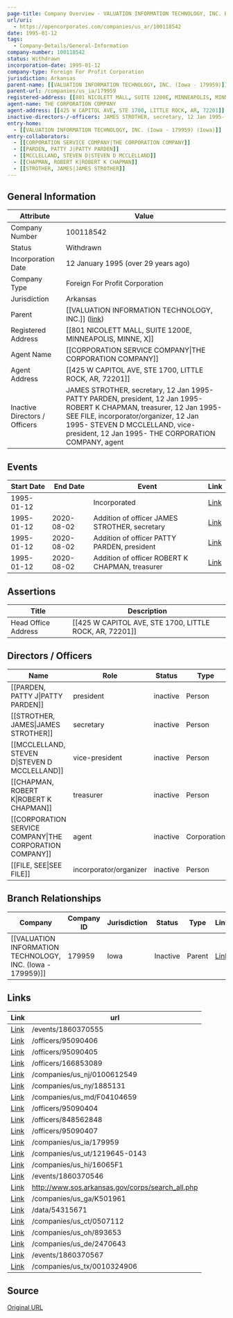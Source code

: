 ```yaml
---
page-title: Company Overview - VALUATION INFORMATION TECHNOLOGY, INC. BRANCH (Arkansas - 100118542)
url/uri:
  - https://opencorporates.com/companies/us_ar/100118542
date: 1995-01-12
tags:
  - Company-Details/General-Information
company-number: 100118542
status: Withdrawn
incorporation-date: 1995-01-12
company-type: Foreign For Profit Corporation
jurisdiction: Arkansas
parent-name: [[VALUATION INFORMATION TECHNOLOGY, INC. (Iowa - 179959)]]
parent-url: /companies/us_ia/179959
registered-address: [[801 NICOLETT MALL, SUITE 1200E, MINNEAPOLIS, MINNE, X]]
agent-name: THE CORPORATION COMPANY
agent-address: [[425 W CAPITOL AVE, STE 1700, LITTLE ROCK, AR, 72201]]
inactive-directors-/-officers: JAMES STROTHER, secretary, 12 Jan 1995- PATTY PARDEN, president, 12 Jan 1995- ROBERT K CHAPMAN, treasurer, 12 Jan 1995- SEE FILE, incorporator/organizer, 12 Jan 1995- STEVEN D MCCLELLAND, vice-president, 12 Jan 1995- THE CORPORATION COMPANY, agent
entry-home:
  - [[VALUATION INFORMATION TECHNOLOGY, INC. (Iowa - 179959) (Iowa)]]
entry-collaborators:
  - [[CORPORATION SERVICE COMPANY|THE CORPORATION COMPANY]]
  - [[PARDEN, PATTY J|PATTY PARDEN]]
  - [[MCCLELLAND, STEVEN D|STEVEN D MCCLELLAND]]
  - [[CHAPMAN, ROBERT K|ROBERT K CHAPMAN]]
  - [[STROTHER, JAMES|JAMES STROTHER]]
---
```


## General Information
| Attribute          | Value                                       |
|--------------------|---------------------------------------------|
| Company Number     | 100118542                                   |
| Status             | Withdrawn                                   |
| Incorporation Date | 12 January 1995 (over 29 years ago)         |
| Company Type       | Foreign For Profit Corporation              |
| Jurisdiction       | Arkansas                                    |
| Parent             | [[VALUATION INFORMATION TECHNOLOGY, INC.]] ([link](/companies/us_ia/179959)) |
| Registered Address | [[801 NICOLETT MALL, SUITE 1200E, MINNEAPOLIS, MINNE, X]] |
| Agent Name         | [[CORPORATION SERVICE COMPANY\|THE CORPORATION COMPANY]] |
| Agent Address      | [[425 W CAPITOL AVE, STE 1700, LITTLE ROCK, AR, 72201]] |
| Inactive Directors / Officers | JAMES STROTHER, secretary, 12 Jan 1995- PATTY PARDEN, president, 12 Jan 1995- ROBERT K CHAPMAN, treasurer, 12 Jan 1995- SEE FILE, incorporator/organizer, 12 Jan 1995- STEVEN D MCCLELLAND, vice-president, 12 Jan 1995- THE CORPORATION COMPANY, agent |

## Events

| Start Date | End Date   | Event                                                   | Link |
|------------|------------|-------------------------------------------------------|------|
| 1995-01-12 |            | Incorporated                                            | [Link](https://opencorporates.com/events/352667840) |
| 1995-01-12 | 2020-08-02 | Addition of officer JAMES STROTHER, secretary           | [Link](https://opencorporates.com/events/1860370555) |
| 1995-01-12 | 2020-08-02 | Addition of officer PATTY PARDEN, president             | [Link](https://opencorporates.com/events/1860370546) |
| 1995-01-12 | 2020-08-02 | Addition of officer ROBERT K CHAPMAN, treasurer         | [Link](https://opencorporates.com/events/1860370567) |

## Assertions
| Title               | Description                                             |
|---------------------|---------------------------------------------------------|
| Head Office Address | [[425 W CAPITOL AVE, STE 1700, LITTLE ROCK, AR, 72201]] |

## Directors / Officers
| Name                 | Role            | Status     | Type        | Link |
|----------------------|-----------------|------------|-------------|------|
| [[PARDEN, PATTY J\|PATTY PARDEN]] | president       | inactive   | Person      | [Link](https://opencorporates.com/officers/95090404) |
| [[STROTHER, JAMES\|JAMES STROTHER]] | secretary       | inactive   | Person      | [Link](https://opencorporates.com/officers/95090405) |
| [[MCCLELLAND, STEVEN D\|STEVEN D MCCLELLAND]] | vice-president  | inactive   | Person      | [Link](https://opencorporates.com/officers/95090406) |
| [[CHAPMAN, ROBERT K\|ROBERT K CHAPMAN]] | treasurer       | inactive   | Person      | [Link](https://opencorporates.com/officers/95090407) |
| [[CORPORATION SERVICE COMPANY\|THE CORPORATION COMPANY]] | agent           | inactive   | Corporation | [Link](https://opencorporates.com/officers/166853089) |
| [[FILE, SEE\|SEE FILE]] | incorporator/organizer | inactive   | Person      | [Link](https://opencorporates.com/officers/848562848) |

## Branch Relationships
| Company                       | Company ID            | Jurisdiction         | Status   | Type       | Link                                | Start Date   | End Date     | Statement Link                      |
|--------------------------------|----------------------|----------------------|----------|------------|-------------------------------------|--------------|--------------|-------------------------------------|
| [[VALUATION INFORMATION TECHNOLOGY, INC. (Iowa - 179959)]] | 179959               | Iowa                 | Inactive | Parent     | [Link](https://opencorporates.com/companies/us_ia/179959) | 25 Oct 1994  | 31 Dec 1997  | [Statement](https://opencorporates.com/statements/15190587) |

## Links
| Link   | url                            
|--------|--------------------------------|
| [Link](/events/1860370555) |/events/1860370555            |
| [Link](/officers/95090406) |/officers/95090406            |
| [Link](/officers/95090405) |/officers/95090405            |
| [Link](/officers/166853089) |/officers/166853089           |
| [Link](/companies/us_nj/0100612549) |/companies/us_nj/0100612549   |
| [Link](/companies/us_ny/1885131) |/companies/us_ny/1885131      |
| [Link](/companies/us_md/F04104659) |/companies/us_md/F04104659    |
| [Link](/officers/95090404) |/officers/95090404            |
| [Link](/officers/848562848) |/officers/848562848           |
| [Link](/officers/95090407) |/officers/95090407            |
| [Link](/companies/us_ia/179959) |/companies/us_ia/179959       |
| [Link](/companies/us_ut/1219645-0143) |/companies/us_ut/1219645-0143 |
| [Link](/companies/us_hi/16065F1) |/companies/us_hi/16065F1      |
| [Link](/events/1860370546) |/events/1860370546            |
| [Link](http://www.sos.arkansas.gov/corps/search_all.php) |http://www.sos.arkansas.gov/corps/search_all.php|
| [Link](/companies/us_ga/K501961) |/companies/us_ga/K501961      |
| [Link](/data/54315671) |/data/54315671                |
| [Link](/companies/us_ct/0507112) |/companies/us_ct/0507112      |
| [Link](/companies/us_oh/893653) |/companies/us_oh/893653       |
| [Link](/companies/us_de/2470643) |/companies/us_de/2470643      |
| [Link](/events/1860370567) |/events/1860370567            |
| [Link](/companies/us_tx/0010324906) |/companies/us_tx/0010324906   |

## Source
[Original URL](https://opencorporates.com/companies/us_ar/100118542)
